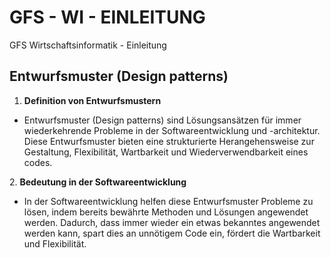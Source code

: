 # GFS - WI - EINLEITUNG
GFS Wirtschaftsinformatik - Einleitung

## <h2>Entwurfsmuster (Design patterns)</h2>
1. <strong>Definition von Entwurfsmustern</strong>
<ul>
  <li>Entwurfsmuster (Design patterns) sind Lösungsansätzen für immer wiederkehrende Probleme in der Softwareentwicklung und -architektur. Diese Entwurfsmuster bieten eine strukturierte Herangehensweise zur Gestaltung, Flexibilität, Wartbarkeit und Wiederverwendbarkeit eines codes.</li>
</ul>
2. <strong>Bedeutung in der Softwareentwicklung</strong></br>
<ul>
  <li>In der Softwareentwicklung helfen diese Entwurfsmuster Probleme zu lösen, indem bereits bewährte Methoden und Lösungen angewendet werden. Dadurch, dass immer wieder ein etwas bekanntes angewendet werden kann, spart dies an unnötigem Code ein, fördert die Wartbarkeit und Flexibilität.</li>
</ul>

